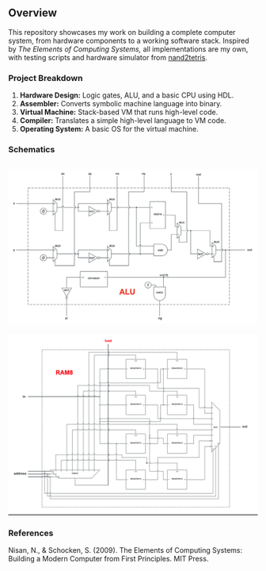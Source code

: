 ## Overview

This repository showcases my work on building a complete computer system, from hardware components to a working software stack. Inspired by *The Elements of Computing Systems,* all implementations are my own, with testing scripts and hardware simulator from [nand2tetris](https://www.nand2tetris.org).

### Project Breakdown

1. **Hardware Design:** Logic gates, ALU, and a basic CPU using HDL.
2. **Assembler:** Converts symbolic machine language into binary.
3. **Virtual Machine:** Stack-based VM that runs high-level code.
4. **Compiler:** Translates a simple high-level language to VM code.
5. **Operating System:** A basic OS for the virtual machine.

### Schematics

![ALU](https://github.com/excalibur487/nand2tetris-implementation/blob/main/ALU/ALU_Schematic.png)
----------------
![RAM8](https://github.com/excalibur487/nand2tetris-implementation/blob/main/03/RAM8_Schematic.png)

### References
Nisan, N., & Schocken, S. (2009). The Elements of Computing Systems: Building a Modern Computer from First Principles. MIT Press.
